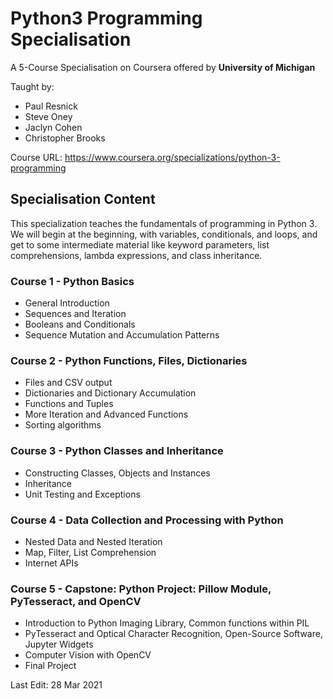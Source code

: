 # Python3 Programming Specialisation 
A 5-Course Specialisation on Coursera offered by <b> University of Michigan </b> 

Taught by:
- Paul Resnick
- Steve Oney 
- Jaclyn Cohen
- Christopher Brooks

Course URL: <a>https://www.coursera.org/specializations/python-3-programming</a>

## Specialisation Content
This specialization teaches the fundamentals of programming in Python 3. We will begin at the beginning, with variables, conditionals, and loops, and get to some intermediate material like keyword parameters, list comprehensions, lambda expressions, and class inheritance.

### Course 1 - Python Basics
- General Introduction
- Sequences and Iteration
- Booleans and Conditionals
- Sequence Mutation and Accumulation Patterns

### Course 2 - Python Functions, Files, Dictionaries
- Files and CSV output
- Dictionaries and Dictionary Accumulation
- Functions and Tuples
- More Iteration and Advanced Functions
- Sorting algorithms

### Course 3 - Python Classes and Inheritance
- Constructing Classes, Objects and Instances
- Inheritance
- Unit Testing and Exceptions

### Course 4 - Data Collection and Processing with Python
- Nested Data and Nested Iteration
- Map, Filter, List Comprehension
- Internet APIs

### Course 5 - Capstone: Python Project: Pillow Module, PyTesseract, and OpenCV
- Introduction to Python Imaging Library, Common functions within PIL
- PyTesseract and Optical Character Recognition, Open-Source Software, Jupyter Widgets
- Computer Vision with OpenCV
- Final Project


Last Edit: 28 Mar 2021
